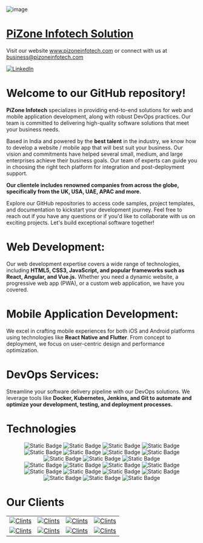 ![image](https://github.com/PiZone-Infotech/PiZone-Infotech/assets/39644211/a28ed155-5163-4940-8268-e463cc4fc9e4)

# [PiZone Infotech Solution](https://pizoneinfotech.com/ "PiZone Infotech Solution")

Visit our website www.pizoneinfotech.com or connect with us at business@pizoneinfotech.com

[![LinkedIn](https://img.shields.io/badge/LinkedIn-Connect-blue)](https://www.linkedin.com/company/pizone-infotech-solution-pvt-ltd/mycompany/)

# Welcome to our GitHub repository!
 **PiZone Infotech** specializes in providing end-to-end solutions for web and mobile application development, along with robust DevOps practices. Our team is committed to delivering high-quality software solutions that meet your business needs.

Based in India and powered by the **best talent** in the industry, we know how to develop a website / mobile app that will best suit your business. Our vision and commitments have helped several small, medium, and large enterprises achieve their business goals. Our team of experts can guide you in choosing the right tech platform for integration and post-deployment support.

**Our clientele includes renowned companies from across the globe, specifically from the UK, USA, UAE, APAC and more.**

Explore our GitHub repositories to access code samples, project templates, and documentation to kickstart your development journey. Feel free to reach out if you have any questions or if you'd like to collaborate with us on exciting projects. Let's build exceptional software together!

# Web Development:
Our web development expertise covers a wide range of technologies, including  **HTML5, CSS3, JavaScript, and popular frameworks such as React, Angular, and Vue.js.** Whether you need a dynamic website, a progressive web app (PWA), or a custom web application, we have you covered.

# Mobile Application Development:
We excel in crafting mobile experiences for both iOS and Android platforms using technologies like  **React Native and Flutter**. From concept to deployment, we focus on user-centric design and performance optimization.

# DevOps Services:
Streamline your software delivery pipeline with our DevOps solutions. We leverage tools like  **Docker, Kubernetes, Jenkins, and Git to automate and optimize your development, testing, and deployment processes.**

# Technologies
<div align="center">
<img alt="Static Badge" src="https://img.shields.io/badge/.NET-512BD4?logo=.net&logoColor=white">
<img alt="Static Badge" src="https://img.shields.io/badge/.NET%20Core-5C2D91?logo=.net&logoColor=white">
<img alt="Static Badge" src="https://img.shields.io/badge/Angular-DD0031?logo=angular&logoColor=white">
<img alt="Static Badge" src="https://img.shields.io/badge/Flutter-02569B?logo=flutter&logoColor=white">
<img alt="Static Badge" src="https://img.shields.io/badge/React_Native-DD0031?logo=react&logoColor=white">
<img alt="Static Badge" src="https://img.shields.io/badge/DevOps-DD0031?logo=azure-devops&logoColor=white">
<img alt="Static Badge" src="https://img.shields.io/badge/Mongo%20DB-%2347A248?logo=mongodb&logoColor=white">
<img alt="Static Badge" src="https://img.shields.io/badge/Next.js-000000?logo=next.js&logoColor=white">
<img alt="Static Badge" src="https://img.shields.io/badge/NestJS-DD0031?logo=nestjs&logoColor=white">
<img alt="Static Badge" src="https://img.shields.io/badge/Docker-DD0031?logo=docker&logoColor=white">
<img alt="Static Badge" src="https://img.shields.io/badge/Python-3776AB?logo=python&logoColor=white">
</div>
<div align="center">

<img alt="Static Badge" src="https://img.shields.io/badge/AI-DD0031?logo=ai&logoColor=white">
<img alt="Static Badge" src="https://img.shields.io/badge/Git-%23F05032?logo=git&logoColor=white">
<img alt="Static Badge" src="https://img.shields.io/badge/Azure%20Dev%20Ops-%230078D7?logo=azuredevops&logoColor=white">
<img alt="Static Badge" src="https://img.shields.io/badge/AWS%20DevOps-DD0031?logo=amazon-aws&logoColor=white">
<img alt="Static Badge" src="https://img.shields.io/badge/Sql%20Server-%23CC2927?logo=microsoftsqlserver&logoColor=white">
<img alt="Static Badge" src="https://img.shields.io/badge/JavaScript-%23F7DF1E?logo=javascript&logoColor=black">
<img alt="Static Badge" src="https://img.shields.io/badge/CSS-%231572B6?logo=css3&logoColor=white">
<img alt="Static Badge" src="https://img.shields.io/badge/Typescript-%233178C6?logo=typescript&logoColor=white">
<img alt="Static Badge" src="https://img.shields.io/badge/Node%20JS-%23339933?logo=nodedotjs&logoColor=white">
<img alt="Static Badge" src="https://img.shields.io/badge/React%20JS-%2361DAFB?logo=react&logoColor=white">
  <img alt="Static Badge" src="https://img.shields.io/badge/AngularJS-DD0031?logo=angularjs&logoColor=white">
</div>

# Our Clients
<table>
  <tr>
    <td align="center" valign="middle">
      <a href="https://awisee.co.uk/" target="_blank">
         <img alt="Clints" src="https://github.com/PiZone-Infotech/PiZone-Infotech/assets/39644211/b0f5fe78-9f2e-488d-994d-a510e5591e64">
      </a>
    </td>
       <td align="center" valign="middle">
      <a href="https://awisee.co.uk/" target="_blank">
        <img alt="Clints" src="https://github.com/PiZone-Infotech/PiZone-Infotech/assets/39644211/4b595e6f-52ce-4c9a-a13f-4ee0043e0122">
      </a>
    </td>
       <td align="center" valign="middle">
      <a href="https://awisee.co.uk/" target="_blank">
           <img alt="Clints" src="https://github.com/PiZone-Infotech/PiZone-Infotech/assets/39644211/7af5d928-31dd-4130-9a3f-e450b86ca1f4">
      </a>
    </td>
       <td align="center" valign="middle">
      <a href="https://awisee.co.uk/" target="_blank">
        <img alt="Clints" src="https://github.com/PiZone-Infotech/PiZone-Infotech/assets/39644211/9f3c0fc9-16e6-456e-ba65-0752f95a2b0d">
      </a>
    </td>
  </tr>
   <tr>
       <td align="center" valign="middle">
      <a href="https://awisee.co.uk/" target="_blank">
       <img alt="Clints" src="https://github.com/PiZone-Infotech/PiZone-Infotech/assets/39644211/f257e6c4-1a37-4c95-8c05-ea6743591f10">
      </a>
    </td>
       <td align="center" valign="middle">
      <a href="https://awisee.co.uk/" target="_blank">
       <img alt="Clints" src="https://github.com/PiZone-Infotech/PiZone-Infotech/assets/39644211/32dcaa31-2bb5-42df-b576-aace632789f9">
      </a>
    </td>
       <td align="center" valign="middle">
      <a href="https://awisee.co.uk/" target="_blank">
         <img alt="Clints" src="https://github.com/PiZone-Infotech/PiZone-Infotech/assets/39644211/adc257e9-d683-4b7a-8e0a-f1022385ccf8">
      </a>
    </td>
       <td align="center" valign="middle">
      <a href="https://awisee.co.uk/" target="_blank">
      <img alt="Clints" src="https://github.com/PiZone-Infotech/PiZone-Infotech/assets/39644211/5d79ce15-da0b-43c8-a0e9-ccd16efb167c">
      </a>
    </td>
  </tr>
</table>

